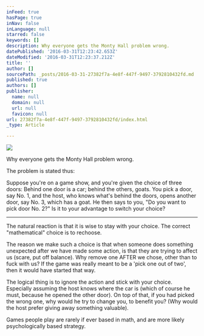 ```yaml
---
inFeed: true
hasPage: true
inNav: false
inLanguage: null
starred: false
keywords: []
description: Why everyone gets the Monty Hall problem wrong.
datePublished: '2016-03-31T12:23:42.653Z'
dateModified: '2016-03-31T12:23:37.212Z'
title: ''
author: []
sourcePath: _posts/2016-03-31-27382f7a-4e8f-447f-9497-3792810432fd.md
published: true
authors: []
publisher:
  name: null
  domain: null
  url: null
  favicon: null
url: 27382f7a-4e8f-447f-9497-3792810432fd/index.html
_type: Article

---
```

![](https://the-grid-user-content.s3-us-west-2.amazonaws.com/0344e14a-1ec0-49bf-8e2a-8d10d9ab876f.jpg)

Why everyone gets the Monty Hall problem wrong.

The problem is stated thus:

Suppose you're on a game show, and you're given the choice of three doors: Behind one door is a car; behind the others, goats. You pick a door, say No. 1, and the host, who knows what's behind the doors, opens another door, say No. 3, which has a goat. He then says to you, "Do you want to pick door No. 2?" Is it to your advantage to switch your choice?

****

The natural reaction is that it is wise to stay with your choice. The correct "mathematical" choice is to rechoose.

The reason we make such a choice is that when someone does something unexpected after we have made some action, is that they are trying to affect us (scare, put off balance). Why remove one AFTER we chose, other than to fuck with us? If the game was really meant to be a 'pick one out of two', then it would have started that way. 

The logical thing is to ignore the action and stick with your choice. Especially assuming the host knows where the car is (which of course he must, because he opened the other door). On top of that, if you had picked the wrong one, why would he try to change you, to benefit you? (Why would the host prefer giving away something valuable). 

Games people play are rarely if ever based in math, and are more likely psychologically based strategy.